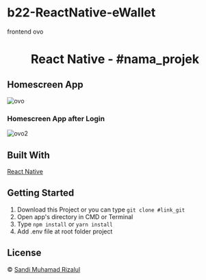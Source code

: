 # b22-ReactNative-eWallet
 frontend ovo

<h1 align='center'>React Native - #nama_projek</h1>

<h2>Homescreen App</h2>

![ovo](https://user-images.githubusercontent.com/79769140/127907045-fcedbda4-b8e1-4f8d-b5c4-2b531a1aee78.png)

<h3>Homescreen App after Login</h3>

![ovo2](https://user-images.githubusercontent.com/79769140/127907061-3c8596f1-09c6-449a-9825-9b190f403e84.png)




## Built With

[React Native](https://reactnative.dev/docs/environment-setup)

## Getting Started

1. Download this Project or you can type `git clone #link_git`
2. Open app's directory in CMD or Terminal
3. Type `npm install` or `yarn install`
4. Add .env file at root folder project

## License

© [Sandi Muhamad Rizalul](https://github.com/PurpleReborn/)
